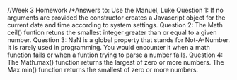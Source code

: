 //Week 3 Homework 
/*Answers to: Use the Manuel, Luke
Question 1:  If no arguments are provided the constructor creates a Javascript object for the current date and time according to system settings.
Question 2:  The Math ceil() funtion retuns the smallest integer greater than or equal to a given number.
Question 3:  NaN is a global property that stands for Not-A-Number.  It is rarely used in programming.  You would encounter it when a math function fails or when a funtion trying to parse a number fails.
Question 4:  The Math.max() function returns the largest of zero or more numbers.  The Max.min() function returns the smallest of zero or more numbers.
